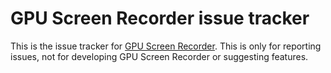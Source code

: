 # GPU Screen Recorder issue tracker
This is the issue tracker for [GPU Screen Recorder](https://git.dec05eba.com/gpu-screen-recorder/). This is only for reporting issues, not for developing GPU Screen Recorder or suggesting features.
